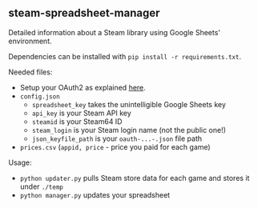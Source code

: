 ## steam-spreadsheet-manager

Detailed information about a Steam library using Google Sheets' environment.

Dependencies can be installed with `pip install -r requirements.txt`.

Needed files:
* Setup your OAuth2 as explained
[here](http://gspread.readthedocs.org/en/latest/oauth2.html).
* `config.json`
  - `spreadsheet_key` takes the unintelligible Google Sheets key
  - `api_key` is your Steam API key
  - `steamid` is your Steam64 ID
  - `steam_login` is your Steam login name (not the public one!)
  - `json_keyfile_path` is your `oauth-...-.json` file path
* `prices.csv` (`appid, price` - price you paid for each game)

Usage:
* `python updater.py` pulls Steam store data for each game and stores it
under `./temp`
* `python manager.py` updates your spreadsheet
